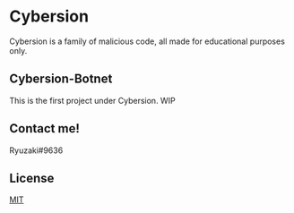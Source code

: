 # Cybersion

Cybersion is a family of malicious code, all made for educational purposes only.

## Cybersion-Botnet

This is the first project under Cybersion. WIP

## Contact me!
Ryuzaki#9636



## License
[MIT](https://choosealicense.com/licenses/mit/)
